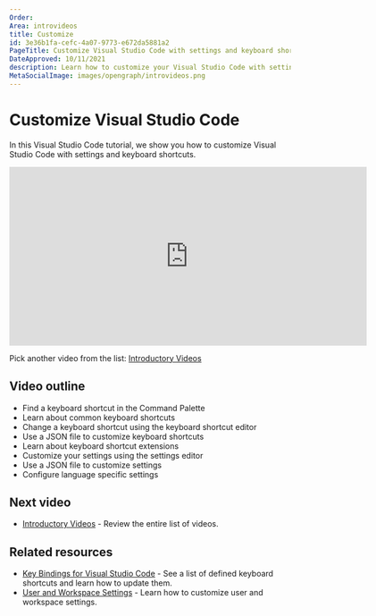 ```yaml
---
Order:
Area: introvideos
title: Customize
id: 3e36b1fa-cefc-4a07-9773-e672da5881a2
PageTitle: Customize Visual Studio Code with settings and keyboard shortcuts
DateApproved: 10/11/2021
description: Learn how to customize your Visual Studio Code with settings and keyboard shortcuts.
MetaSocialImage: images/opengraph/introvideos.png
---
```


# Customize Visual Studio Code

In this Visual Studio Code tutorial, we show you how to customize Visual Studio Code with settings and keyboard shortcuts.

<iframe src="https://www.microsoft.com/videoplayer/embed/RWBdEz" width="640" height="320" allowFullScreen="true" frameBorder="0" title="Customize Visual Studio Code"></iframe>

Pick another video from the list: [Introductory Videos](/docs/getstarted/introvideos.md)

## Video outline

- Find a keyboard shortcut in the Command Palette
- Learn about common keyboard shortcuts
- Change a keyboard shortcut using the keyboard shortcut editor
- Use a JSON file to customize keyboard shortcuts
- Learn about keyboard shortcut extensions
- Customize your settings using the settings editor
- Use a JSON file to customize settings
- Configure language specific settings

## Next video

- [Introductory Videos](/docs/getstarted/introvideos.md) - Review the entire list of videos.

## Related resources

- [Key Bindings for Visual Studio Code](/docs/getstarted/keybindings.md) - See a list of defined keyboard shortcuts and learn how to update them.
- [User and Workspace Settings](/docs/getstarted/settings.md) - Learn how to customize user and workspace settings.

